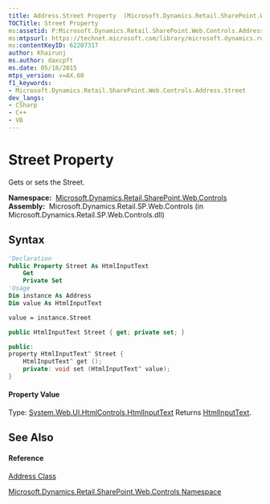 ```yaml
---
title: Address.Street Property  (Microsoft.Dynamics.Retail.SharePoint.Web.Controls)
TOCTitle: Street Property
ms:assetid: P:Microsoft.Dynamics.Retail.SharePoint.Web.Controls.Address.Street
ms:mtpsurl: https://technet.microsoft.com/library/microsoft.dynamics.retail.sharepoint.web.controls.address.street(v=AX.60)
ms:contentKeyID: 62207317
author: Khairunj
ms.author: daxcpft
ms.date: 05/18/2015
mtps_version: v=AX.60
f1_keywords:
- Microsoft.Dynamics.Retail.SharePoint.Web.Controls.Address.Street
dev_langs:
- CSharp
- C++
- VB
---
```


# Street Property

Gets or sets the Street.

**Namespace:**  [Microsoft.Dynamics.Retail.SharePoint.Web.Controls](microsoft-dynamics-retail-sharepoint-web-controls-namespace.md)  
**Assembly:**  Microsoft.Dynamics.Retail.SP.Web.Controls (in Microsoft.Dynamics.Retail.SP.Web.Controls.dll)

## Syntax

``` vb
'Declaration
Public Property Street As HtmlInputText
    Get
    Private Set
'Usage
Dim instance As Address
Dim value As HtmlInputText

value = instance.Street
```

``` csharp
public HtmlInputText Street { get; private set; }
```

``` c++
public:
property HtmlInputText^ Street {
    HtmlInputText^ get ();
    private: void set (HtmlInputText^ value);
}
```

#### Property Value

Type: [System.Web.UI.HtmlControls.HtmlInputText](https://technet.microsoft.com/library/hx8x1zw4\(v=ax.60\))  
Returns [HtmlInputText](https://technet.microsoft.com/library/hx8x1zw4\(v=ax.60\)).  

## See Also

#### Reference

[Address Class](address-class-microsoft-dynamics-retail-sharepoint-web-controls.md)

[Microsoft.Dynamics.Retail.SharePoint.Web.Controls Namespace](microsoft-dynamics-retail-sharepoint-web-controls-namespace.md)

